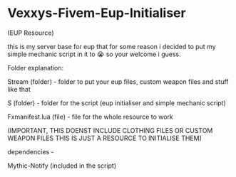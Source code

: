 # Vexxys-Fivem-Eup-Initialiser
 (EUP Resource)



this is my server base for eup that for some reason i decided to put my simple mechanic script in it to :sob: so your welcome i guess.




Folder explanation:


Stream (folder)  - folder to put your eup files, custom weapon files and stuff like that

S (folder)  -  folder for the script (eup initialiser and simple mechanic script)

Fxmanifest.lua (file)   - file for the whole resource to work



(IMPORTANT, THIS DOENST INCLUDE CLOTHING FILES OR CUSTOM WEAPON FILES THIS IS JUST A RESOURCE TO INITIALISE THEM)


dependencies -

Mythic-Notify (included in the script)

